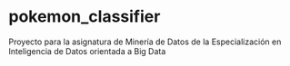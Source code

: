 # pokemon_classifier
Proyecto para la asignatura de Minería de Datos de la Especialización en Inteligencia de Datos orientada a Big Data 
